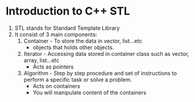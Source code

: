 # Introduction to C++ STL

1. STL stands for Standard Template Library
2. It consist of 3 main components:
   1. Container - To store the data in vector, list...etc
      * objects that holds other objects.
   2. Iterator  - Accessing data stored in container class such as vector, array, list...etc 
      * Acts as pointers
   3. Algorithm - Step by step procedure and set of instructions to perform a specific task or solve a problem. 
       * Acts on containers
       * You will manipulate content of the containers

